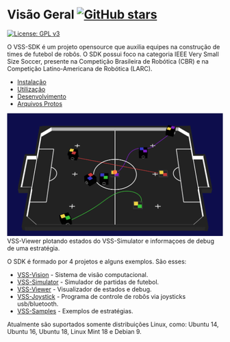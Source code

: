 # Visão Geral [![GitHub stars](https://img.shields.io/github/stars/VSS-SDK/VSS-SDK.svg?style=social&label=Stars)](https://github.com/VSS-SDK/VSS-SDK)

[![License: GPL v3](https://img.shields.io/badge/License-GPL%20v3-blue.svg)][gpl3]

O VSS-SDK é um projeto opensource que auxilia equipes na construção de times de futebol de robôs. 
O SDK possui foco na categoria IEEE Very Small Size Soccer, presente na Competição Brasileira de Robótica (CBR) 
e na Competição Latino-Americana de Robótica (LARC). 

* [Instalação](install.md)
* [Utilização](use.md)
* [Desenvolvimento](dev.md)
* [Arquivos Protos](protofiles.md)

![viewer](https://raw.githubusercontent.com/VSS-SDK/assets/master/images/sdk.png)
VSS-Viewer plotando estados do VSS-Simulator e informaçoes de debug de uma estratégia.

O SDK é formado por 4 projetos e alguns exemplos. São esses: 

* [VSS-Vision](vssvision.md) - Sistema de visão computacional.
* [VSS-Simulator](vsssimulator.md) - Simulador de partidas de futebol.
* [VSS-Viewer](vssviewer.md) - Visualizador de estados e debug.
* [VSS-Joystick](vssjoystick.md) - Programa de controle de robôs via joysticks usb/bluetooth.
* [VSS-Samples](samples.md) - Exemplos de estratégias.

Atualmente são suportados somente distribuições Linux, como: Ubuntu 14, Ubuntu 16, Ubuntu 18, Linux Mint 18
e Debian 9.

[gpl3]: http://www.gnu.org/licenses/gpl-3.0/
[travis]: https://travis-ci.com/VSS-SDK/VSS-SDK
